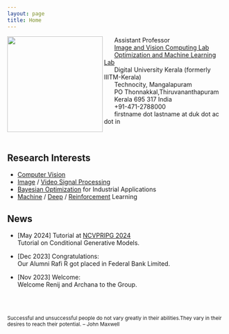 ```yaml
---
layout: page
title: Home
---
```


<img align="left" src="sinnu1.jpg" width="220" >

&nbsp;&nbsp;&nbsp;&nbsp;&nbsp;&nbsp;Assistant Professor<br>
&nbsp;&nbsp;&nbsp;&nbsp;&nbsp;&nbsp;[Image and Vision Computing Lab](https://sinnuthomas.github.io/IVC/)<br>
&nbsp;&nbsp;&nbsp;&nbsp;&nbsp;&nbsp;[Optimization and Machine Learning Lab](https://sinnuthomas.github.io/OML/)<br>
&nbsp;&nbsp;&nbsp;&nbsp;&nbsp;&nbsp;Digital University Kerala (formerly IIITM-Kerala)<br>
&nbsp;&nbsp;&nbsp;&nbsp;&nbsp;&nbsp;Technocity, Mangalapuram<br>
&nbsp;&nbsp;&nbsp;&nbsp;&nbsp;&nbsp;PO Thonnakkal,Thiruvananthapuram<br> 
&nbsp;&nbsp;&nbsp;&nbsp;&nbsp;&nbsp;Kerala 695 317 India <br> 
&nbsp;&nbsp;&nbsp;&nbsp;&nbsp;&nbsp;+91-471-2788000<br> 
&nbsp;&nbsp;&nbsp;&nbsp;&nbsp;&nbsp;firstname dot lastname at duk dot ac dot in<br> 
<br/><br/>

## Research Interests
* [Computer Vision](https://en.wikipedia.org/wiki/Computer_vision)
* [Image](https://en.wikipedia.org/wiki/Digital_image_processing) / [Video Signal Processing](https://en.wikipedia.org/wiki/Video_processing)
* [Bayesian Optimization](https://en.wikipedia.org/wiki/Bayesian_optimization) for Industrial Applications
* [Machine](https://en.wikipedia.org/wiki/Machine_learning) / [Deep](https://en.wikipedia.org/wiki/Deep_learning) /  [Reinforcement](https://en.wikipedia.org/wiki/Reinforcement_learning) Learning  

## News
* [May 2024] Tutorial at [NCVPRIPG 2024](https://ncvpripg2024.github.io/tutorials.html)<br/>
    Tutorial on Conditional Generative Models.
  
* [Dec 2023] Congratulations:<br/>
    Our Alumni Rafi R got placed in Federal Bank Limited.
  
* [Nov 2023] Welcome:<br/>
    Welcome Renij and Archana to the Group.  
 
    
<br/><br/>
<p><small>Successful and unsuccessful people do not vary greatly in their abilities.They vary in their desires to reach their potential. – John Maxwell </small></p>
